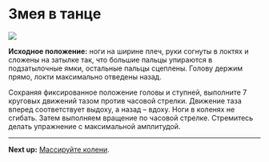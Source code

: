 # Змея в танце



![](../img/04.png)

**Исходное положение:** ноги на ширине плеч, руки согнуты в локтях и сложены на
затылке так, что большие пальцы упираются в подзатылочные ямки, остальные пальцы
сцеплены. Голову держим прямо, локти максимально отведены назад.

Сохраняя фиксированное положение головы и ступней, выполните 7 круговых движений
тазом против часовой стрелки. Движение таза вперед соответствует выдоху, а назад
– вдоху. Ноги в коленях не сгибать. Затем выполняем вращение по часовой стрелке.
Стремитесь делать упражнение с максимальной амплитудой.

***

**Next up:** [Массируйте колени](../05).
